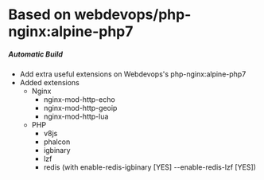 # Based on webdevops/php-nginx:alpine-php7
##### Automatic Build
- Add extra useful extensions on Webdevops's php-nginx:alpine-php7
- Added extensions
    - Nginx
        - nginx-mod-http-echo
        - nginx-mod-http-geoip
        - nginx-mod-http-lua
    - PHP
        - v8js
        - phalcon
        - igbinary
        - lzf
        - redis (with enable-redis-igbinary [YES] --enable-redis-lzf [YES])

